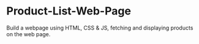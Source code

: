 # Product-List-Web-Page
Build a webpage using HTML, CSS & JS, fetching and displaying products on the web page.
